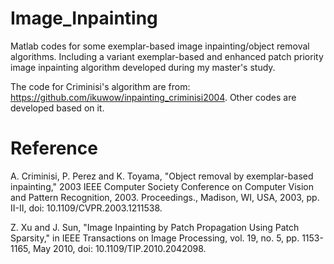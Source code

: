 # Image_Inpainting
Matlab codes for some exemplar-based image inpainting/object removal algorithms. Including a variant exemplar-based and enhanced patch priority image inpainting algorithm developed during my master's study.

The code for Criminisi's algorithm are from: https://github.com/ikuwow/inpainting_criminisi2004. 
Other codes are developed based on it.

# Reference

A. Criminisi, P. Perez and K. Toyama, "Object removal by exemplar-based inpainting," 2003 IEEE Computer Society Conference on Computer Vision and Pattern Recognition, 2003. Proceedings., Madison, WI, USA, 2003, pp. II-II, doi: 10.1109/CVPR.2003.1211538.

Z. Xu and J. Sun, "Image Inpainting by Patch Propagation Using Patch Sparsity," in IEEE Transactions on Image Processing, vol. 19, no. 5, pp. 1153-1165, May 2010, doi: 10.1109/TIP.2010.2042098. 

